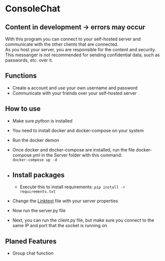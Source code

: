 # ConsoleChat
## Content in development -> errors may occur

With this program you can connect to your self-hosted server and communicate with the other clients that are connected.<br>
As you host your server, you are responsible for the content and security.<br>
This messanger is not recommended for sending confidential data, such as passwords, etc. over it.<br>

## Functions

- Create a account and use your own username and password
- Communicate with your friends over your self-hosted server

## How to use

- Make sure python is installed
- You need to install docker and docker-compose on your system
- Run the docker demon
- Once docker and docker-compose are installed, run the file docker-compose.yml in the Server folder with this command:<br> ```` docker-compose up -d ````
  
-  ## Install packages
    - Execute this to install requirements: ````pip install -r requirements.txt````

- Change the [Linktext](Server/.env) file with your server properties
- Now run the server.py file
- Next, you can run the client.py file, but make sure you connect to the same IP and port that the socket is running on

## Planed Features

- Group chat function
